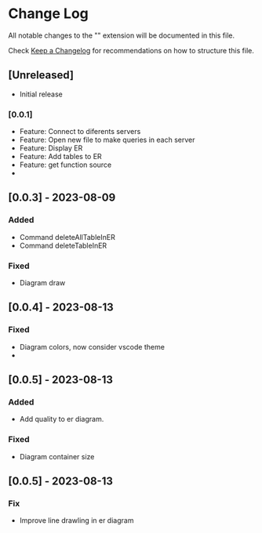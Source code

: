# Change Log

All notable changes to the "" extension will be documented in this file.

Check [Keep a Changelog](http://keepachangelog.com/) for recommendations on how to structure this file.

## [Unreleased]

- Initial release

### [0.0.1] 

* Feature: Connect to diferents servers
* Feature: Open new file to make queries in each server
* Feature: Display ER
* Feature: Add tables to ER
* Feature: get function source
* 
## [0.0.3] - 2023-08-09

### Added

- Command deleteAllTableInER
- Command deleteTableInER

### Fixed

- Diagram draw
## [0.0.4] - 2023-08-13

### Fixed

- Diagram colors, now consider vscode theme
- 
## [0.0.5] - 2023-08-13

### Added 

- Add quality to er diagram.

### Fixed 
- Diagram container size  

## [0.0.5] - 2023-08-13

### Fix
  - Improve line drawling in er diagram